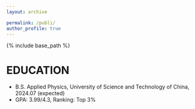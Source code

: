 ```yaml
---
layout: archive

permalink: /publi/
author_profile: true
---
```


{% include base_path %}

EDUCATION
======
* B.S. Applied Physics, University of Science and Technology of China, 2024.07 (expected)<br/>
* GPA: 3.99/4.3, Ranking: Top 3%
